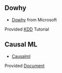 ## Dowhy

- [Dowhy](https://github.com/microsoft/dowhy) from Microsoft

Provided [KDD](https://causalinference.gitlab.io/kdd-tutorial/) Tutorial

## Causal ML 

- [Causalml](https://github.com/uber/causalml)

Provided [Document](https://arxiv.org/abs/2002.11631) 

